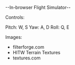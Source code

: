 --In-browser Flight Simulator--

Controls: 

Pitch: W, S
Yaw: A, D
Roll: Q, E

Images:

- filterforge.com
- HITW Terrain Textures
- textures.com